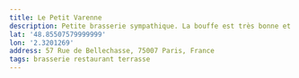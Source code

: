 ```yaml
---
title: Le Petit Varenne
description: Petite brasserie sympathique. La bouffe est très bonne et service très  cool, suite à un retard desserts offerts 👌🏻
lat: '48.85507579999999'
lon: '2.3201269'
address: 57 Rue de Bellechasse, 75007 Paris, France
tags: brasserie restaurant terrasse
---
```

